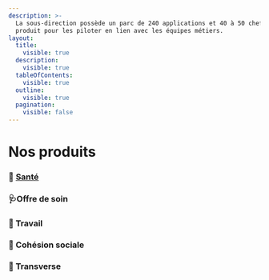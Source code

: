 ```yaml
---
description: >-
  La sous-direction possède un parc de 240 applications et 40 à 50 chefs de
  produit pour les piloter en lien avec les équipes métiers.
layout:
  title:
    visible: true
  description:
    visible: true
  tableOfContents:
    visible: true
  outline:
    visible: true
  pagination:
    visible: false
---
```


# Nos produits

### 🧬 [Santé](sante.md)

### 🩺Offre de soin

### 🧱 Travail

### 🤝 Cohésion sociale

### 📎 Transverse

